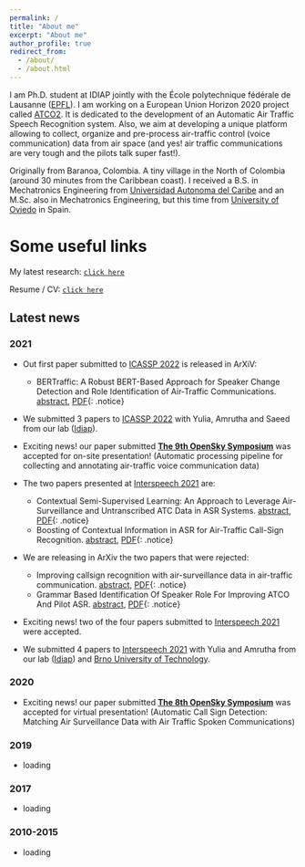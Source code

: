 ```yaml
---
permalink: /
title: "About me"
excerpt: "About me"
author_profile: true
redirect_from: 
  - /about/
  - /about.html
---
```



I am Ph.D. student at IDIAP jointly with the École polytechnique fédérale de Lausanne ([EPFL](https://www.epfl.ch/en/)). I am working on a European Union Horizon 2020 project called [ATCO2](https://www.atco2.org/). It is dedicated to the development of an Automatic Air Traffic Speech Recognition system. Also, we aim at developing a unique platform allowing to collect, organize and pre-process air-traffic control (voice communication) data from air space (and yes! air traffic communications are very tough and the pilots talk super fast!).


Originally from Baranoa, Colombia. A tiny village in the North of Colombia (around 30 minutes from the Caribbean coast). I received a B.S. in Mechatronics Engineering from [Universidad Autonoma del Caribe](https://www.uac.edu.co/) and an M.Sc. also in Mechatronics Engineering, but this time from [University of Oviedo](https://www.uniovi.es/en) in Spain. 


Some useful links
======

My latest research: [`click here`](/publications/)

Resume / CV: [`click here`](/cv/)


## Latest news


### 2021


- Out first paper submitted to [ICASSP 2022](https://2022.ieeeicassp.org/) is released in ArXiV:
  - BERTraffic: A Robust BERT-Based Approach for Speaker Change Detection and Role Identification of Air-Traffic Communications. 
  [abstract](https://arxiv.org/abs/2110.05781), [PDF](https://arxiv.org/pdf/2110.05781.pdf){: .notice}


- We submitted 3 papers to [ICASSP 2022](https://2022.ieeeicassp.org/) with Yulia, Amrutha and Saeed from our lab ([Idiap](https://www.idiap.ch/en)). 

- Exciting news! our paper submitted [**The 9th OpenSky Symposium**](https://symposium.opensky-network.org/) was accepted for on-site presentation! (Automatic processing pipeline for collecting and annotating air-traffic voice communication data)

- The two papers presented at [Interspeech 2021](https://www.interspeech2021.org/) are:
  - Contextual Semi-Supervised Learning: An Approach to Leverage Air-Surveillance and Untranscribed ATC Data in ASR Systems.
  [abstract](https://isca-speech.org/archive/interspeech_2021/zuluagagomez21_interspeech.html), [PDF](https://isca-speech.org/archive/pdfs/interspeech_2021/zuluagagomez21_interspeech.pdf){: .notice}
  - Boosting of Contextual Information in ASR for Air-Traffic Call-Sign Recognition. [abstract](https://isca-speech.org/archive/interspeech_2021/kocour21_interspeech.html), [PDF](https://isca-speech.org/archive/pdfs/interspeech_2021/kocour21_interspeech.pdf){: .notice}

- We are releasing in ArXiv the two papers that were rejected:
  - Improving callsign recognition with air-surveillance data in air-traffic communication. [abstract](https://arxiv.org/abs/2108.12156), [PDF](https://arxiv.org/pdf/2108.12156.pdf){: .notice}
  - Grammar Based Identification Of Speaker Role For Improving ATCO And Pilot ASR. [abstract](https://arxiv.org/abs/2108.12175), [PDF](https://arxiv.org/pdf/2108.12175.pdf){: .notice}


- Exciting news! two of the four papers submitted to [Interspeech 2021](https://www.interspeech2021.org/) were accepted. 

- We submitted 4 papers to [Interspeech 2021](https://www.interspeech2021.org/) with Yulia and Amrutha from our lab ([Idiap](https://www.idiap.ch/en)) and [Brno University of Technology](https://www.vut.cz/EN/).


### 2020

- Exciting news! our paper submitted [**The 8th OpenSky Symposium**](https://symposium.opensky-network.org/) was accepted for virtual presentation! (Automatic Call Sign Detection: Matching Air Surveillance Data with Air Traffic Spoken Communications)


### 2019

- loading

### 2017

- loading

### 2010-2015

- loading

